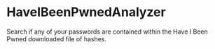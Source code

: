 # HaveIBeenPwnedAnalyzer
Search if any of your passwords are contained within the Have I Been Pwned downloaded file of hashes.
